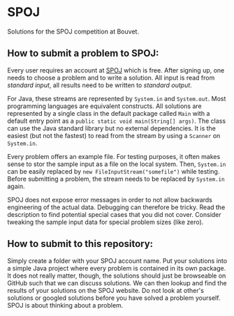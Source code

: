 # SPOJ
Solutions for the SPOJ competition at Bouvet.

## How to submit a problem to SPOJ:

Every user requires an account at [SPOJ](http://www.spoj.com) which is free. After signing up, one needs to choose a problem and to write a solution. All input is read from *standard input*, all results need to be written to *standard output*.

For Java, these streams are represented by `System.in` and `System.out`. Most programming languages are equivalent constructs. All solutions are represented by a single class in the default package called `Main` with a default entry point as a `public static void main(String[] args)`. The class can use the Java standard library but no external dependencies. It is the easiest (but not the fastest) to read from the stream by using a `Scanner` on `System.in`.

Every problem offers an example file. For testing purposes, it often makes sense to stor the sample input as a file on the local system. Then, `System.in` can be easily replaced by `new FileInputStream("somefile")` while testing. Before submitting a problem, the stream needs to be replaced by `System.in` again.

SPOJ does not expose error messages in order to not allow backwards engineering of the actual data. Debugging can therefore be tricky. Read the description to find potential special cases that you did not cover. Consider tweaking the sample input data for special problem sizes (like zero).

## How to submit to this repository:

Simply create a folder with your SPOJ account name. Put your solutions into a simple Java project where every problem is contained in its own package. It does not really matter, though, the solutions should just be browseable on GitHub such that we can discuss solutions. We can then lookup and find the results of your solutions on the SPOJ website. Do not look at other's solutions or googled solutions before you have solved a problem yourself. SPOJ is about thinking about a problem.
